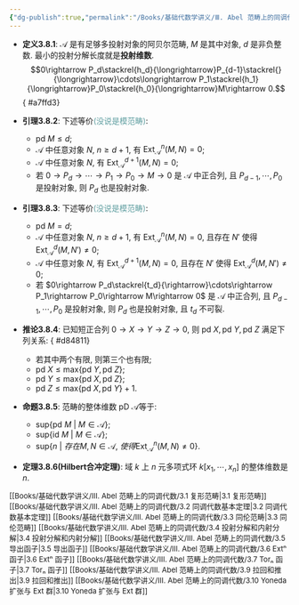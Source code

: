 ```yaml
---
{"dg-publish":true,"permalink":"/Books/基础代数学讲义/Ⅲ. Abel 范畴上的同调代数/3.8 同调维数/","dgPassFrontmatter":true,"created":"2024-08-05T18:51:11.670+08:00","updated":"2024-08-07T19:42:30.492+08:00"}
---
```


+ **定义3.8.1**: $\mathcal{A}$ 是有足够多投射对象的阿贝尔范畴, $M$ 是其中对象, $d$ 是非负整数. 最小的投射分解长度就是**投射维数**.$$0\rightarrow P_d\stackrel{h_d}{\longrightarrow}P_{d-1}\stackrel{}{\longrightarrow}\cdots\longrightarrow P_1\stackrel{h_1}{\longrightarrow}P_0\stackrel{h_0}{\longrightarrow}M\rightarrow 0.$$
{ #a7ffd3}

+ **引理3.8.2**: 下述等价<font color=CadetBlue>(没说是模范畴)</font>:
	+  $\mathrm{pd\ }M\leqslant d$;
	+  $\mathcal{A}$ 中任意对象 $N$,  $n\geqslant d+1$, 有 $\mathrm{Ext}^{n}_{\mathcal{A}}(M,N)=0$;
	+  $\mathcal{A}$ 中任意对象 $N$, 有 $\mathrm{Ext}^{d+1}_{\mathcal{A}}(M,N)=0$;
	+  若 $0\rightarrow P_d\rightarrow \cdots\rightarrow P_1\rightarrow P_0\rightarrow M\rightarrow 0$ 是 $\mathcal{A}$ 中正合列, 且 $P_{d-1},\cdots,P_0$ 是投射对象, 则 $P_d$ 也是投射对象.
+ **引理3.8.3**: 下述等价<font color=CadetBlue>(没说是模范畴)</font>:
	+  $\mathrm{pd\ }M=d$;
	+  $\mathcal{A}$ 中任意对象 $N$,  $n\geqslant d+1$, 有 $\mathrm{Ext}^{n}_{\mathcal{A}}(M,N)=0$, 且存在 $N'$ 使得 $\mathrm{Ext}^{d}_{\mathcal{A}}(M,N')\neq 0$;
	+  $\mathcal{A}$ 中任意对象 $N$, 有 $\mathrm{Ext}^{d+1}_{\mathcal{A}}(M,N)=0$, 且存在 $N'$ 使得 $\mathrm{Ext}^{d}_{\mathcal{A}}(M,N')\neq 0$;
	+  若 $0\rightarrow P_d\stackrel{t_d}{\rightarrow}\cdots\rightarrow P_1\rightarrow P_0\rightarrow M\rightarrow 0$ 是 $\mathcal{A}$ 中正合列, 且 $P_{d-1},\cdots,P_0$ 是投射对象, 则 $P_d$ 也是投射对象, 且 $t_d$ 不可裂.
+ **推论3.8.4**: 已知短正合列 $0\rightarrow X\rightarrow Y\rightarrow Z\rightarrow 0$, 则 $\mathrm{pd\ }X,\mathrm{pd\ }Y,\mathrm{pd\ }Z$ 满足下列关系:
{ #d84811}

	+ 若其中两个有限, 则第三个也有限;
	+ $\mathrm{pd\ }X\leqslant \mathrm{max}\{ \mathrm{pd\ }Y,\mathrm{pd\ }Z \}$;
	+ $\mathrm{pd\ }Y\leqslant \mathrm{max}\{ \mathrm{pd\ }X,\mathrm{pd\ }Z \}$;
	+ $\mathrm{pd\ }Z\leqslant \mathrm{max}\{ \mathrm{pd\ }X,\mathrm{pd\ }Y \}+1$.
+ **命题3.8.5**: 范畴的整体维数 $\mathrm{pD\ }\mathcal{A}$等于:
	+ $\mathrm{sup}\{ \mathrm{pd\ }M\ |\ M \in \mathcal{A} \}$;
	+ $\mathrm{sup}\{ \mathrm{id\ }M\ |\ M \in \mathcal{A} \}$;
	+ $\mathrm{sup}\{ n\ |\ 存在M,N\in \mathcal{A},\ 使得\mathrm{Ext}^{n}_{\mathcal{A}}(M,N)\neq 0 \}$.
+ **定理3.8.6(Hilbert合冲定理)**: 域 $k$ 上 $n$ 元多项式环 $k[x_1,\cdots,x_n]$ 的整体维数是 $n$.



<font size="2">[[Books/基础代数学讲义/Ⅲ. Abel 范畴上的同调代数/3.1 复形范畴\|3.1 复形范畴]]</font>
<font size="2">[[Books/基础代数学讲义/Ⅲ. Abel 范畴上的同调代数/3.2 同调代数基本定理\|3.2 同调代数基本定理]]</font>
<font size="2">[[Books/基础代数学讲义/Ⅲ. Abel 范畴上的同调代数/3.3 同伦范畴\|3.3 同伦范畴]]</font>
<font size="2">[[Books/基础代数学讲义/Ⅲ. Abel 范畴上的同调代数/3.4 投射分解和内射分解\|3.4 投射分解和内射分解]]</font>
<font size="2">[[Books/基础代数学讲义/Ⅲ. Abel 范畴上的同调代数/3.5 导出函子\|3.5 导出函子]]</font>
<font size="2">[[Books/基础代数学讲义/Ⅲ. Abel 范畴上的同调代数/3.6 Extⁿ 函子\|3.6 Extⁿ 函子]]</font>
<font size="2">[[Books/基础代数学讲义/Ⅲ. Abel 范畴上的同调代数/3.7 Torₙ 函子\|3.7 Torₙ 函子]]</font>
<font size="2">[[Books/基础代数学讲义/Ⅲ. Abel 范畴上的同调代数/3.9 拉回和推出\|3.9 拉回和推出]]</font>
<font size="2">[[Books/基础代数学讲义/Ⅲ. Abel 范畴上的同调代数/3.10 Yoneda 扩张与 Ext 群\|3.10 Yoneda 扩张与 Ext 群]]</font>
